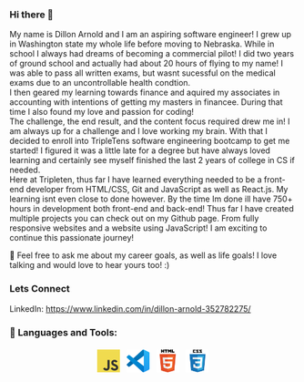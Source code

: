 ### Hi there 👋

My name is Dillon Arnold and I am an aspiring software engineer! I grew up in Washington state my whole life before moving to Nebraska. While in school I always had dreams of becoming a commercial pilot! I did two years of ground school and actually had about 20 hours of flying to my name! I was able to pass all written exams, but wasnt sucessful on the medical exams due to an uncontrollable health condtion. 
<br> 
I then geared my learning towards finance and aquired my associates in accounting with intentions of getting my masters in financee. During that time I also found my love and passion for coding! 
<br> 
The challenge, the end result, and the content focus required drew me in! I am always up for a challenge and I love working my brain. With that I decided to enroll into TripleTens software engineering bootcamp to get me started! I figured it was a little late for a degree but have always loved learning and certainly see myself finished the last 2 years of college in CS if needed. 
<br> 
Here at Tripleten, thus far I have learned everything needed to be a front-end developer from HTML/CSS, Git and JavaScript as well as React.js. My learning isnt even close to done however. By the time Im done ill have 750+ hours in development both front-end and back-end! 
Thus far I have created multiple projects you can check out on my Github page. From fully responsive websites and a website using JavaScript! I am exciting to continue this passionate journey! 

💬 Feel free to ask me about my career goals, as well as life goals! I love talking and would love to hear yours too! :)

### Lets Connect

LinkedIn: https://www.linkedin.com/in/dillon-arnold-352782275/

 
### 🧰 Languages and Tools:
  <p align="center">
  <img src="https://raw.githubusercontent.com/github/explore/80688e429a7d4ef2fca1e82350fe8e3517d3494d/topics/javascript/javascript.png" alt="Javascript" height="40" style="vertical-align:top; margin:4px">
    <img src="https://raw.githubusercontent.com/github/explore/80688e429a7d4ef2fca1e82350fe8e3517d3494d/topics/visual-studio-code/visual-studio-code.png" alt="VS Code" height="40" style="vertical-align:top; margin:4px">
     <img src="https://raw.githubusercontent.com/github/explore/80688e429a7d4ef2fca1e82350fe8e3517d3494d/topics/html/html.png" alt="VS Code" height="40" style="vertical-align:top; margin:4px">
    <img src="https://raw.githubusercontent.com/github/explore/80688e429a7d4ef2fca1e82350fe8e3517d3494d/topics/css/css.png" alt="VS Code" height="40" style="vertical-align:top; margin:4px">
  </p>

  

  

